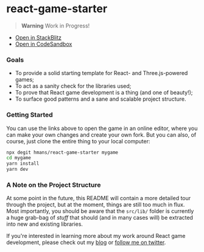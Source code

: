 # react-game-starter

> **Warning** Work in Progress!

- [Open in StackBlitz](https://stackblitz.com/github/hmans/react-game-starter?file=README.md)
- [Open in CodeSandbox](https://codesandbox.io/s/github/hmans/react-game-starter/main?file=/README.md)

### Goals

- To provide a solid starting template for React- and Three.js-powered games;
- To act as a sanity check for the libraries used;
- To prove that React game development is a thing (and one of beauty!);
- To surface good patterns and a sane and scalable project structure.

### Getting Started

You can use the links above to open the game in an online editor, where you can make your own changes and create your own fork. But you can also, of course, just clone the entire thing to your local computer:

```sh
npx degit hmans/react-game-starter mygame
cd mygame
yarn install
yarn dev
```

### A Note on the Project Structure

At some point in the future, this README will contain a more detailed tour through the project, but at the moment, things are still too much in flux. Most importantly, you should be aware that the `src/lib/` folder is currently a huge
grab-bag of _stuff_ that should (and in many cases will) be extracted into new and existing libraries.

If you're interested in learning more about my work around React game development, please check out my [blog](https://hmans.co/) or
[follow me on twitter](https://twitter.com/hmans).
